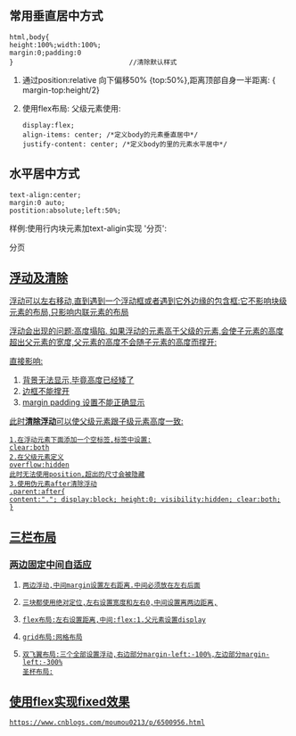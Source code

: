 ## 常用垂直居中方式

``` 
html,body{
height:100%;width:100%;
margin:0;padding:0
}                             //清除默认样式
```

1. 通过position:relative   向下偏移50%  {top:50%},距离顶部自身一半距离: { margin-top:height/2}

2. 使用flex布局:  父级元素使用:

   ``` 
   display:flex;
   align-items: center; /*定义body的元素垂直居中*/
   justify-content: center; /*定义body的里的元素水平居中*/
   ```

 ## 水平居中方式

``` 
text-align:center;
margin:0 auto;
postition:absolute;left:50%;
```

样例:使用行内块元素加text-aligin实现  '分页':

分页<a href="https://www.w3cplus.com/css/elements-horizontally-center-with-css.html" alt="分页">

## 浮动及清除

浮动可以左右移动,直到遇到一个浮动框或者遇到它外边缘的包含框:它不影响块级元素的布局,只影响内联元素的布局

浮动会出现的问题:高度塌陷. 如果浮动的元素高于父级的元素,会使子元素的高度超出父元素的宽度,父元素的高度不会随子元素的高度而撑开:    

<a href="http://www.divcss5.com/jiqiao/j406.shtml">

直接影响:

1. 背景无法显示,毕竟高度已经矮了
2. 边框不能撑开
3. margin padding 设置不能正确显示

此时<b>清除浮动</b>可以使父级元素跟子级元素高度一致:

``` 
1.在浮动元素下面添加一个空标签,标签中设置:
clear:both
2.在父级元素定义
overflow:hidden
此时无法使用position,超出的尺寸会被隐藏
3.使用伪元素after清除浮动
.parent:after{
content:"."; display:block; height:0; visibility:hidden; clear:both;
}
```

## 三栏布局

### 两边固定中间自适应

1. ``` 
   两边浮动,中间margin设置左右距离.中间必须放在左右后面
   ```

2. ``` 
   三块都使用绝对定位,左右设置宽度和左右0,中间设置离两边距离,
   ```

3. ``` 
   flex布局:左右设置距离,中间:flex:1.父元素设置display
   ```

4. ``` 
   grid布局:网格布局
   ```

5. ``` 
   双飞翼布局:三个全部设置浮动,右边部分margin-left:-100%,左边部分margin-left:-300%
   圣杯布局:
   ```

## 使用flex实现fixed效果

``` 
https://www.cnblogs.com/moumou0213/p/6500956.html
```